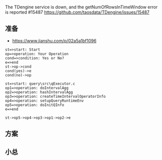 The TDengine service is down, and the getNumOfRowsInTimeWindow error is reported #15487
https://github.com/taosdata/TDengine/issues/15487

## 准备



- https://www.jianshu.com/p/02a5a1bf1096



~~~flow
st=>start: Start
op=>operation: Your Operation
cond=>condition: Yes or No?
e=>end
st->op->cond
cond(yes)->e
cond(no)->op
~~~





~~~flow
st=>start: query\src\qExecutor.c
op1=>operation: doIntervalAgg
op2=>operation: hashIntervalAgg
op3=>operation: createTimeIntervalOperatorInfo
op4=>operation: setupQueryRuntimeEnv
op5=>operation: doInitQInfo
e=>end

st->op5->op4->op3->op1->op2->e

~~~



## 方案


## 小总


